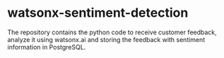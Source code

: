 # watsonx-sentiment-detection
The repository contains the python code to receive customer feedback, analyze it using watsonx.ai and storing the feedback with sentiment information in PostgreSQL.
